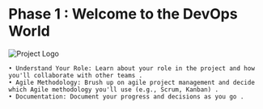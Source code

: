 # Phase 1 : Welcome to the DevOps World
   
   ![Project Logo](https://github.com/JemyYousef/HiveBox-Scalable-RESTful-API-for-Beekeepers/blob/main/assets/Phase1.jpg)
   
    • Understand Your Role: Learn about your role in the project and how you'll collaborate with other teams .
    • Agile Methodology: Brush up on agile project management and decide which Agile methodology you'll use (e.g., Scrum, Kanban) .
    • Documentation: Document your progress and decisions as you go .